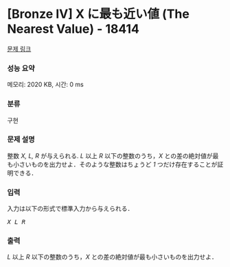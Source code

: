 # [Bronze IV] X に最も近い値 (The Nearest Value) - 18414 

[문제 링크](https://www.acmicpc.net/problem/18414) 

### 성능 요약

메모리: 2020 KB, 시간: 0 ms

### 분류

구현

### 문제 설명

<p style="user-select: auto;">整数 <var style="user-select: auto;">X, L, R</var> が与えられる. <var style="user-select: auto;">L</var> 以上 <var style="user-select: auto;">R</var> 以下の整数のうち，<var style="user-select: auto;">X</var> との差の絶対値が最も小さいものを出力せよ．そのような整数はちょうど <var style="user-select: auto;">1</var> つだけ存在することが証明できる．</p>

### 입력 

 <p style="user-select: auto;">入力は以下の形式で標準入力から与えられる．</p>

<pre style="user-select: auto;"><var style="user-select: auto;">X</var> <var style="user-select: auto;">L</var> <var style="user-select: auto;">R</var></pre>

### 출력 

 <p style="user-select: auto;"><var style="user-select: auto;">L</var> 以上 <var style="user-select: auto;">R</var> 以下の整数のうち，<var style="user-select: auto;">X</var> との差の絶対値が最も小さいものを出力せよ．</p>

